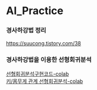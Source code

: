 # AI_Practice
### 경사하강법 정리
https://suucong.tistory.com/38
### 경사하강법을 이용한 선형회귀분석
[선형회귀분석구현코드-colab](https://github.com/suucong/AI_Practice/blob/main/linearRegressionAnalysis.ipynb)   
[키/몸무게 관계 선형회귀분석-colab](https://github.com/suucong/AI_Practice/blob/main/LinearRegressionAnalysis/LinearReg_height_weight.ipynb)
